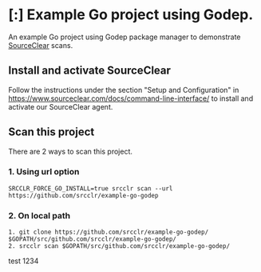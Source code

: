 # [:] Example Go project using Godep.

An example Go project using Godep package manager to demonstrate [SourceClear](https://www.sourceclear.com) scans.

## Install and activate SourceClear
Follow the instructions under the section "Setup and Configuration" in https://www.sourceclear.com/docs/command-line-interface/ to install and activate our SourceClear agent.

## Scan this project
There are 2 ways to scan this project.

### 1. Using url option
`SRCCLR_FORCE_GO_INSTALL=true srcclr scan --url https://github.com/srcclr/example-go-godep`

### 2. On local path
```
1. git clone https://github.com/srcclr/example-go-godep/ $GOPATH/src/github.com/srcclr/example-go-godep/
2. srcclr scan $GOPATH/src/github.com/srcclr/example-go-godep/
```
test 1234
